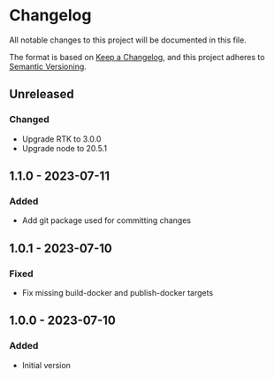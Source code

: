 # Changelog

All notable changes to this project will be documented in this file.

The format is based on [Keep a Changelog](https://keepachangelog.com/en/1.0.0/),
and this project adheres to [Semantic Versioning](https://semver.org/spec/v2.0.0.html).

## Unreleased

### Changed
- Upgrade RTK to 3.0.0
- Upgrade node to 20.5.1

## 1.1.0 - 2023-07-11
### Added
- Add git package used for committing changes

## 1.0.1 - 2023-07-10
### Fixed
- Fix missing build-docker and publish-docker targets

## 1.0.0 - 2023-07-10
### Added
- Initial version
